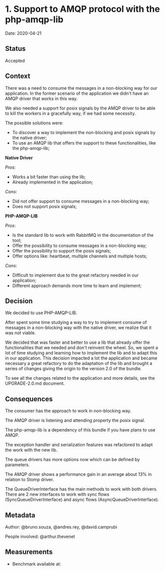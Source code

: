 # 1. Support to AMQP protocol with the php-amqp-lib

Date: 2020-04-21

## Status

Accepted

## Context

There was a need to consume the messages in a non-blocking way for our application. In the former scenario of the application
we didn't have an AMQP driver that works in this way. 

We also needed a support for posix signals by the AMQP driver to be able to kill the workers in a gracefully way, if we had some necessity.

The possible solutions were:

  -  To discover a way to implement the non-blocking and posix signals by the native driver;
  -  To use an AMQP lib that offers the support to these functionalities, like the php-amqp-lib;

**Native Driver**

*Pros*: 
- Works a bit faster than using the lib;
- Already implemented in the application;

*Cons*: 
- Did not offer support to consume messages in a non-blocking way;  
- Does not support posix signals;

**PHP-AMQP-LIB**

*Pros*: 
- Is the standard lib to work with RabbitMQ in the documentation of the tool;
- Offer the possibility to consume messages in a non-blocking way;
- Offer the possibility to support the posix signals;
- Offer options like: heartbeat, multiple channels and multiple hosts;

*Cons*:
- Difficult to implement due to the great refactory needed in our application;
- Different approach demands more time to learn and implement;

## Decision

We decided to use PHP-AMQP-LIB. 

After spent some time studying a way to try to implement consume of messages in a non-blocking way with the native 
driver, we realize that it was not viable. 

We decided that was faster and better to use a lib that already offer the functionalities that we needed and don't
reinvent the wheel. So, we spent a lot of time studying and learning how to implement the lib and to adapt this in our 
application. This decision impacted a lot the application and became necessary a great refactory to do the adaptation of
the lib and brought a series of changes giving the origin to the version 2.0 of the bundle.

To see all the changes related to the application and more details, see the UPGRADE-2.0.md document.

## Consequences

The consumer has the approach to work in non-blocking way.

The AMQP driver is listening and attending property the posix signal. 

The php-amqp-lib is a dependency of this bundle if you have plans to use AMQP.

The exception handler and serialization features was refactored to adapt the work with the new lib.

The queue drivers has more options now which can be defined by parameters.

The AMQP driver shows a performance gain in an average about 13% in relation to Stomp driver.

The QueueDriverInterface has the main methods to work with both drivers. There are 2 new interfaces to work with sync flows (SyncQueueDriverInterface) and async flows (AsyncQueueDriverInterface).

## Metadata
Author: @bruno.souza, @andres.rey, @david.camprubi

People involved: @arthur.thevenet

## Measurements
* Benchmark available at: 